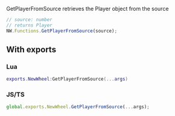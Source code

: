 GetPlayerFromSource retrieves the Player object from the source

```ts
// source: number
// returns Player
NW.Functions.GetPlayerFromSource(source);
```

## With exports

### Lua

```lua
exports.NewWheel:GetPlayerFromSource(...args)
```

### JS/TS

```ts
global.exports.NewWheel.GetPlayerFromSource(...args);
```

